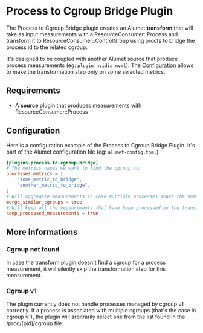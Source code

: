 # Process to Cgroup Bridge Plugin

The Process to Cgroup Bridge plugin creates an Alumet **transform** that will take as input measurements with a ResourceConsumer::Process and transform it to ResourceConsumer::ControlGroup using procfs to bridge the process id to the related cgroup.

It's designed to be coupled with another Alumet source that produce process measurements (eg: `plugin-nvidia-nvml`).
The [Configuration](#configuration) allows to make the transformation step only on some selected metrics.

## Requirements

- A **source** plugin that produces measurements with ResourceConsumer::Process

## Configuration

Here is a configuration example of the Process to Cgroup Bridge Plugin. It's part of the Alumet configuration file (eg: `alumet-config.toml`).

```toml
[plugins.process-to-cgroup-bridge]
# The metrics names we want to find the cgroup for
processes_metrics = [
    "some_metric_to_bridge",
    "another_metric_to_bridge",
]
# Will aggregate measurements in case multiple processes share the same cgroup and have the same timestamp. This leads to one measurement per metric per cgroup per timestamp.
merge_similar_cgroups = true
# Will keep all the measurements that have been processed by the transformer. In case it's false only the measurements with a cgroup resource consumer will be kept.
keep_processed_measurements = true
```

## More informations

### Cgroup not found

In case the transform plugin doesn't find a cgroup for a process measurement, it will silently skip the transformation step for this measurement.

### Cgroup v1

The plugin currently does not handle processes managed by cgroup v1 correctly.
If a process is associated with multiple cgroups (that's the case in cgroup v1), the plugin will arbitrarily select one from the list found in the /proc/[pid]/cgroup file.
